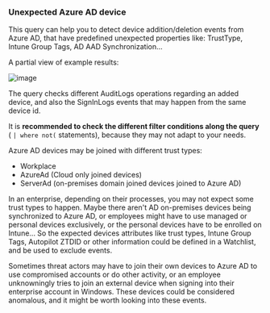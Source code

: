 ### Unexpected Azure AD device

This query can help you to detect device addition/deletion events from Azure AD, that have predefined unexpected properties like: TrustType, Intune Group Tags, AD AAD Synchronization...

A partial view of example results:

![image](https://user-images.githubusercontent.com/2527990/185416414-c4275927-bb25-47c5-8385-0f0515237221.png)

The query checks different AuditLogs operations regarding an added device, and also the SignInLogs events that may happen from the same device id.

It is **recommended to check the different filter conditions along the query** ( ```| where not(``` statements), because they may not adapt to your needs.

Azure AD devices may be joined with different trust types:
- Workplace
- AzureAd (Cloud only joined devices)
- ServerAd (on-premises domain joined devices joined to Azure AD)

In an enterprise, depending on their processes, you may not expect some trust types to happen. Maybe there aren't AD on-premises devices being synchronized to Azure AD, or employees might have to use managed or personal devices exclusively, or the personal devices have to be enrolled on Intune... So the expected devices attributes like trust types, Intune Group Tags, Autopilot ZTDID or other information could be defined in a Watchlist, and be used to exclude events.

Sometimes threat actors may have to join their own devices to Azure AD to use compromised accounts or do other activity, or an employee unknowningly tries to join an external device when signing into their enterprise account in Windows. These devices could be considered anomalous, and it might be worth looking into these events.

